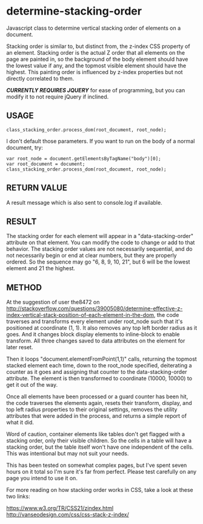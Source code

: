 # determine-stacking-order
Javascript class to determine vertical stacking order of elements on a document.

Stacking order is similar to, but distinct from, the z-index CSS property of an element.  Stacking order is the actual Z order that all elements on the page are painted in, so the background of the body element should have the lowest value if any, and the topmost visible element should have the highest.  This painting order is influenced by z-index properties but not directly correlated to them.

***CURRENTLY REQUIRES JQUERY*** for ease of programming, but you can modify it to not require jQuery if inclined.


USAGE
-----

    class_stacking_order.process_dom(root_document, root_node);

I don't default those parameters.  If you want to run on the body of a normal document, try:

    var root_node = document.getElementsByTagName("body")[0];
    var root_document = document;
    class_stacking_order.process_dom(root_document, root_node);


RETURN VALUE
------------

A result message which is also sent to console.log if available.


RESULT
------

The stacking order for each element will appear in a "data-stacking-order" attribute on that element.  You can modify the code to change or add to that behavior.  The stacking order values are not necessarily sequential, and do not necessarily begin or end at clear numbers, but they are properly ordered.  So the sequence may go "6, 8, 9, 10, 21", but 6 will be the lowest element and 21 the highest.


METHOD
------

At the suggestion of user the8472 on http://stackoverflow.com/questions/39005080/determine-effective-z-index-vertical-stack-position-of-each-element-in-the-dom, the code traverses and transforms every element under root_node such that it's positioned at coordinate (1, 1).  It also removes any top left border radius as it goes.  And it changes block display elements to inline-block to enable transform.  All three changes saved to data attributes on the element for later reset.

Then it loops "document.elementFromPoint(1,1)" calls, returning the topmost stacked element each time, down to the root_node specified, deiterating a counter as it goes and assigning that counter to the data-stacking-order attribute.  The element is then transformed to coordinate (10000, 10000) to get it out of the way.

Once all elements have been processed or a guard counter has been hit, the code traverses the elements again, resets their transform, display, and top left radius properties to their original settings, removes the utility attributes that were added in the process, and returns a simple report of what it did.

Word of caution, container elements like tables don't get flagged with a stacking order, only their visible children.  So the cells in a table will have a stacking order, but the table itself won't have one independent of the cells.  This was intentional but may not suit your needs.


This has been tested on somewhat complex pages, but I've spent seven hours on it total so I'm sure it's far from perfect.  Please test carefully on any page you intend to use it on.

For more reading on how stacking order works in CSS, take a look at these two links:

https://www.w3.org/TR/CSS21/zindex.html
http://vanseodesign.com/css/css-stack-z-index/
